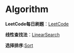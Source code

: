 # Algorithm
**LeetCode每日刷题**：[LeetCode](https://github.com/WanKcn/Algorithm/tree/master/LeetCode)

**线性查找法**：[LinearSearch](https://github.com/WanKcn/Algorithm/tree/master/LinearSearch)

**选择排序**:[Sort](https://github.com/WanKcn/Algorithm/tree/master/Sort)

